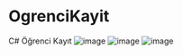 # OgrenciKayit
C# Öğrenci Kayıt
![image](https://github.com/user-attachments/assets/ac8ed915-29ae-45d9-884f-fc61337090c8)
![image](https://github.com/user-attachments/assets/d509ecc0-96dd-4162-aa4d-e26bb39c1850)
![image](https://github.com/user-attachments/assets/ada76090-c4db-4ab4-9285-a661a14b4f97)
